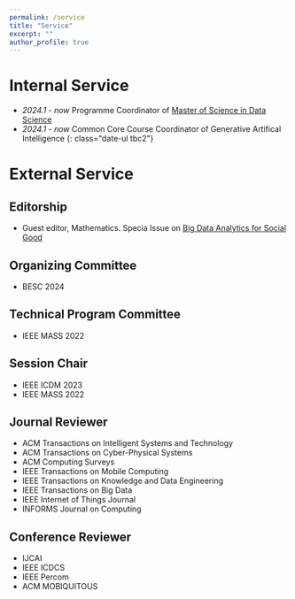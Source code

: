 ```yaml
---
permalink: /service
title: "Service"
excerpt: ""
author_profile: true
---
```



# Internal Service
- *2024.1* - *now* Programme Coordinator of [Master of Science in Data Science](https://www.ln.edu.hk/sgs/taught-postgraduate-programmes/Master-of-Science-in-Data-Science)
- *2024.1* - *now* Common Core Course Coordinator of Generative Artifical Intelligence
{: class="date-ul tbc2"}

# External Service

<!-- ## Community Services
- CCF YOCSEF Hong Kong founding AC member
 -->

## Editorship
- Guest editor, Mathematics. Specia Issue on [Big Data Analytics for Social Good](https://www.mdpi.com/journal/mathematics/special_issues/D1EO3BX64M)

## Organizing Committee
- BESC 2024

## Technical Program Committee
- IEEE MASS 2022

## Session Chair
- IEEE ICDM 2023
- IEEE MASS 2022

## Journal Reviewer
- ACM Transactions on Intelligent Systems and Technology
- ACM Transactions on Cyber-Physical Systems
- ACM Computing Surveys
- IEEE Transactions on Mobile Computing
- IEEE Transactions on Knowledge and Data Engineering
- IEEE Transactions on Big Data
- IEEE Internet of Things Journal
- INFORMS Journal on Computing


## Conference Reviewer
- IJCAI 
- IEEE ICDCS 
- IEEE Percom 
- ACM MOBIQUITOUS 

